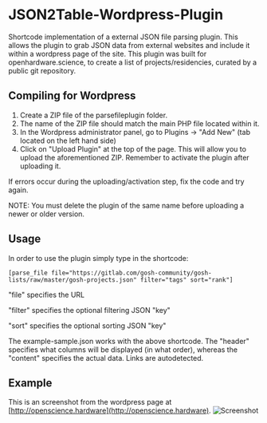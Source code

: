 # JSON2Table-Wordpress-Plugin
Shortcode implementation of a external JSON file parsing plugin. This allows the plugin to grab JSON data from external websites and include it within a wordpress page of the site. This plugin was built for openhardware.science, to create a list of projects/residencies, curated by a public git repository.

## Compiling for Wordpress
1. Create a ZIP file of the parsefileplugin folder.
2. The name of the ZIP file should match the main PHP file located within it.
3. In the Wordpress administrator panel, go to Plugins -> "Add New" (tab located on the left hand side)
4. Click on "Upload Plugin" at the top of the page. This will allow you to upload the aforementioned ZIP. Remember to activate the plugin after uploading it.

If errors occur during the uploading/activation step, fix the code and try again.

NOTE: You must delete the plugin of the same name before uploading a newer or older version.

## Usage
In order to use the plugin simply type in the shortcode:

    [parse_file file="https://gitlab.com/gosh-community/gosh-lists/raw/master/gosh-projects.json" filter="tags" sort="rank"]

"file" specifies the URL

"filter" specifies the optional filtering JSON "key"

"sort" specifies the optional sorting JSON "key"

The example-sample.json works with the above shortcode.
The "header" specifies what columns will be displayed (in what order), whereas the "content" specifies the actual data. Links are autodetected.

## Example
This is an screenshot from the wordpress page at [http://openscience.hardware](http://openscience.hardware).
![Screenshot](https://user-images.githubusercontent.com/3022103/64719631-a6cac400-d496-11e9-9c07-3d4ea9b44e9a.PNG)

